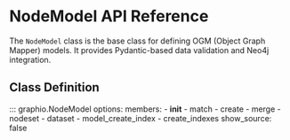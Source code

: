 # NodeModel API Reference

The `NodeModel` class is the base class for defining OGM (Object Graph Mapper) models. It provides Pydantic-based data validation and Neo4j integration.

## Class Definition

::: graphio.NodeModel
    options:
      members:
        - __init__
        - match
        - create
        - merge
        - nodeset
        - dataset
        - model_create_index
        - create_indexes
      show_source: false
